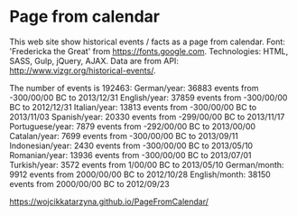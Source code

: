 # Page from calendar

This web site show historical events / facts as a page from calendar.
Font: 'Fredericka the Great' from https://fonts.google.com.
Technologies: HTML, SASS, Gulp, jQuery, AJAX.
Data are from API: http://www.vizgr.org/historical-events/.

The number of events is 192463:
German/year: 36883 events from -300/00/00 BC to 2013/12/31
English/year: 37859 events from -300/00/00 BC to 2012/12/31
Italian/year: 13813 events from -300/00/00 BC to 2013/11/03
Spanish/year: 20330 events from -299/00/00 BC to 2013/11/17
Portuguese/year: 7879 events from -292/00/00 BC to 2013/00/00
Catalan/year: 7699 events from -300/00/00 BC to 2013/09/11
Indonesian/year: 2430 events from -300/00/00 BC to 2013/05/10
Romanian/year: 13936 events from -300/00/00 BC to 2013/07/01
Turkish/year: 3572 events from 1/00/00 BC to 2013/05/10
German/month: 9912 events from 2000/00/00 BC to 2012/10/28
English/month: 38150 events from 2000/00/00 BC to 2012/09/23

https://wojcikkatarzyna.github.io/PageFromCalendar/
